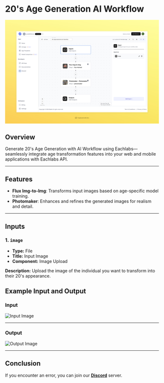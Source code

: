 # 20's Age Generation AI Workflow

<img src="images/20s-generation-ai-workflow-full.jpeg" alt="20's Age Generation AI Workflow"/>

## Overview

Generate 20's Age Generation with AI Workflow using Eachlabs—seamlessly integrate age transformation features into your web and mobile applications with Eachlabs API.

---

## Features

- **Flux Img-to-Img**: Transforms input images based on age-specific model training.  
- **Photomaker**: Enhances and refines the generated images for realism and detail.  
 
---

## Inputs

### 1. `image`  
- **Type:** File  
- **Title:** Input Image  
- **Component:** Image Upload  

**Description:** Upload the image of the individual you want to transform into their 20's appearance.


## Example Input and Output

### Input  


<img src="https://storage.googleapis.com/magicpoint/models/women.png" alt="Input Image" width="150"/>  

---

### Output  
 
<img src="https://storage.googleapis.com/magicpoint/github-outputs/20s-age%20generation-ai-workflow-output.webp" alt="Output Image" width="150"/>  

---

## Conclusion

If you encounter an error, you can join our <b><a href="https://discord.com/invite/yzZD4ZxBPt" target="_blank">Discord</a></b> server.
